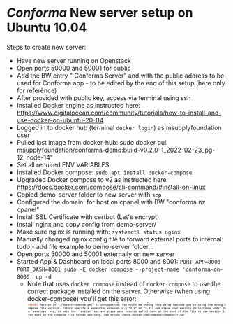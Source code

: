 # _Conforma_ New server setup on Ubuntu 10.04

Steps to create new server:

- Have new server running on Openstack
- Open ports 50000 and 50001 for public
- Add the BW entry "<Country> Conforma Server" and with the public address to be used for Conforma app - to be edited by the end of this setup (here only for referênce)
- After provided with public key, access via terminal using ssh
- Installed Docker engine as instructed here: https://www.digitalocean.com/community/tutorials/how-to-install-and-use-docker-on-ubuntu-20-04
- Logged in to docker hub (terminal `docker login`) as msupplyfoundation user
- Pulled last image from docker-hub:
  sudo docker pull msupplyfoundation/conforma-demo:build-v0.2.0-1_2022-02-23_pg-12_node-14"
- Set all required ENV VARIABLES
- Installed Docker compose:
  `sudo apt install docker-compose`
- Upgraded Docker compose to v2 as instructed here: https://docs.docker.com/compose/cli-command/#install-on-linux
- Copied demo-server folder to new server with `scp`
- Configured the domain: for host on cpanel with BW "conforma.nz cpanel"
- Install SSL Certificate with certbot (Let's encrypt)
- Install nginx and copy config from demo-server/
- Make sure nginx is running with:
  `systemctl status nginx`
- Manually changed nginx config file to forward external ports to internal: todo - add file example to demo-server folder...
- Open ports 50000 and 50001 externally on new server
- Started App & Dashboard on local ports 8000 and 8001:
  `PORT_APP=8000 PORT_DASH=8001 sudo -E docker compose --project-name 'conforma-on-8000' up -d`
  - Note that uses `docker compose` instead of `docker-compose` to use the correct package installed on the server. Otherwise (when using docker-compose) you'll get this error:
    ![Error docker-compose](images/error-docker-compose.png)
